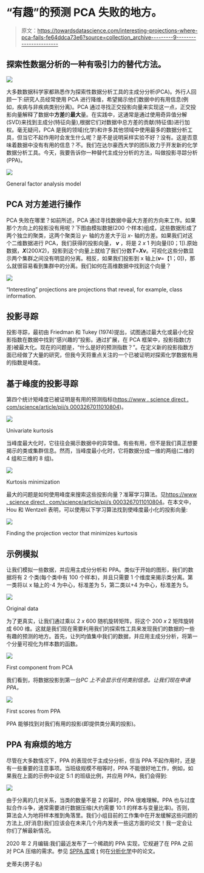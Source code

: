 # “有趣”的预测 PCA 失败的地方。

> 原文：<https://towardsdatascience.com/interesting-projections-where-pca-fails-fe64ddca73e6?source=collection_archive---------9----------------------->

## 探索性数据分析的一种有吸引力的替代方法。

![](img/c7261d4ca7d77a91dfb8d17845f8878f.png)

大多数数据科学家都熟悉作为探索性数据分析工具的主成分分析(PCA)。外行人回顾一下:研究人员经常使用 PCA 进行降维，希望揭示他们数据中的有用信息(例如，疾病与非疾病类别分离)。PCA 通过寻找正交投影向量来实现这一点，正交投影向量解释了数据中**方差**的**最大**量。在实践中，这通常是通过使用奇异值分解(SVD)来找到主成分(特征向量),根据它们对数据中总方差的贡献(特征值)进行加权。毫无疑问，PCA 是我的领域(化学)和许多其他领域中使用最多的数据分析工具，但当它不起作用时会发生什么呢？是不是说明采样实验不好？没有。这是否意味着数据中没有有用的信息？不。我们在达尔豪西大学的团队致力于开发新的化学数据分析工具。今天，我要告诉你一种替代主成分分析的方法，叫做投影寻踪分析(PPA)。

![](img/488bf26c8ee6407874281cf49792f99e.png)

General factor analysis model

## PCA 对方差进行操作

PCA 失败在哪里？如前所述，PCA 通过寻找数据中最大方差的方向来工作。如果那个方向上的投影没有用呢？下图由模拟数据(200 个样本)组成，这些数据形成了两个独立的聚类，这两个聚类沿 *y-* 轴的方差大于沿 *x-* 轴的方差。如果我们对这个二维数据进行 PCA，我们获得的投影向量， ***v*** ，将是 2 *x* 1 列向量([0；1]).原始数据，***X***(200*X*2)，投影到这个向量上就给了我们分数***T***=***Xv***。可视化这些分数显示两个集群之间没有明显的分离。相反，如果我们投影到 x 轴上(***v***=【1；0])，那么就很容易看到集群中的分离。我们如何在高维数据中找到这个向量？

![](img/3dce107587970c681cf89f8e034f0728.png)

“Interesting” projections are projections that reveal, for example, class information.

## 投影寻踪

投影寻踪，最初由 Friedman 和 Tukey (1974)提出，试图通过最大化或最小化投影指数在数据中找到“感兴趣的”投影。通过扩展，在 PCA 框架中，投影指数(方差)被最大化。现在的问题是，“什么是好的预测指数？”。在定义新的投影指数方面已经做了大量的研究，但我今天将重点关注的一个已被证明对探索化学数据有用的指数是峰度。

## 基于峰度的投影寻踪

第四个统计矩峰度已被证明是有用的预测指标([https://www . science direct . com/science/article/pii/s 0003267011010804](https://www.sciencedirect.com/science/article/pii/S0003267011010804))。

![](img/cf0b115f139b27db6460f1e119c8c8da.png)

Univariate kurtosis

当峰度最大化时，它往往会揭示数据中的异常值。有些有用，但不是我们真正想要揭示的类或集群信息。然而，当峰度最小化时，它将数据分成一维的两组(二维的 4 组和三维的 8 组)。

![](img/d26078c0598e327be4385133c9d3a1e3.png)

Kurtosis minimization

最大的问题是如何使用峰度来搜索这些投影向量？准幂学习算法。见[https://www . science direct . com/science/article/pii/s 0003267011010804](https://www.sciencedirect.com/science/article/pii/S0003267011010804)。在本文中，Hou 和 Wentzell 表明，可以使用以下学习算法找到使峰度最小化的投影向量:

![](img/774bf6460757a0a781a6bbd6f169e629.png)

Finding the projection vector that minimizes kurtosis

## 示例模拟

让我们模拟一些数据，并应用主成分分析和 PPA。类似于开始的图形，我们的数据将有 2 个类(每个类中有 100 个样本)，并且只需要 1 个维度来揭示类分离。第一类将以 x 轴上的-4 为中心，标准差为 5，第二类以+4 为中心，标准差为 5。

![](img/3506aa4768ad2b5bd86779c6788b69b2.png)

Original data

为了更真实，让我们通过乘以 2 *x* 600 随机旋转矩阵，将这个 200 *x* 2 矩阵旋转成 600 维。这就是我们现在需要利用我们的探索性工具来发现我们的数据的一些有趣的预测的地方。首先，让列均值集中我们的数据，并应用主成分分析，将第一个分量可视化为样本数的函数。

![](img/43cf55e8d459ba2d2a32edeb5cdcfe7d.png)

First component from PCA

我们看到，将数据投影到第一台*PC 上不会显示任何类别信息。让我们现在申请 PPA。*

![](img/276602d08dbacec971020f6c5695e7bd.png)

First scores from PPA

PPA 能够找到对我们有用的投影(即提供类分离的投影)。

## PPA 有麻烦的地方

尽管在大多数情况下，PPA 的表现优于主成分分析，但当 PPA 不起作用时，还是有一些重要的注意事项。当班级规模不相等时，PPA 不能很好地工作，例如，如果我在上面的示例中设定 5:1 的班级比例，并应用 PPA，我们会得到:

![](img/52b25555979a3e9125d5c4ce676a2134.png)

由于分离的几何关系，当类的数量不是 2 的幂时，PPA 很难理解。PPA 也与过度拟合作斗争，通常需要进行数据压缩(大约需要 10:1 的样本与变量比率)。否则，算法会人为地将样本推到角落里。我们小组目前的工作集中在开发缓解这些问题的方法上,(好消息)我们应该会在未来几个月内发表一些这方面的论文！我一定会让你们了解最新情况。

2020 年 2 月编辑:我们最近发布了一个稀疏的 PPA 实现，它规避了在 PPA 之前对 PCA 压缩的需求。参见 [SPPA 库](https://github.com/S-Driscoll/SparseProjectionPursuit)或 [t](https://pubs.acs.org/doi/abs/10.1021/acs.analchem.9b03166) 何在[分析化学](https://pubs.acs.org/doi/abs/10.1021/acs.analchem.9b03166)中的论文。

史蒂夫(男子名)